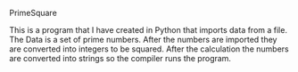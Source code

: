 PrimeSquare

This is a program that I have created in Python that imports data from a file. The Data is a set of prime numbers.
After the numbers are imported they are converted into integers to be squared. After the calculation the numbers are converted into strings so the compiler runs the program.
